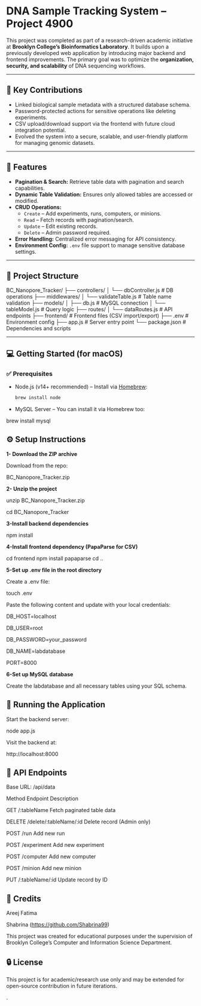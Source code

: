 # DNA Sample Tracking System – Project 4900

This project was completed as part of a research-driven academic initiative at **Brooklyn College’s Bioinformatics Laboratory**. It builds upon a previously developed web application by introducing major backend and frontend improvements. The primary goal was to optimize the **organization, security, and scalability** of DNA sequencing workflows.

---

## 🧬 Key Contributions

- Linked biological sample metadata with a structured database schema.
- Password-protected actions for sensitive operations like deleting experiments.
- CSV upload/download support via the frontend with future cloud integration potential.
- Evolved the system into a secure, scalable, and user-friendly platform for managing genomic datasets.

---

## 🚀 Features

- **Pagination & Search:** Retrieve table data with pagination and search capabilities.
- **Dynamic Table Validation:** Ensures only allowed tables are accessed or modified.
- **CRUD Operations:**
  - `Create` – Add experiments, runs, computers, or minions.
  - `Read` – Fetch records with pagination/search.
  - `Update` – Edit existing records.
  - `Delete` – Admin password required.
- **Error Handling:** Centralized error messaging for API consistency.
- **Environment Config:** `.env` file support to manage sensitive database settings.

---

## 📁 Project Structure

BC_Nanopore_Tracker/
├── controllers/
│ └── dbController.js # DB operations
├── middlewares/
│ └── validateTable.js # Table name validation
├── models/
│ ├── db.js # MySQL connection
│ └── tableModel.js # Query logic
├── routes/
│ └── dataRoutes.js # API endpoints
├── frontend/ # Frontend files (CSV import/export)
├── .env # Environment config
├── app.js # Server entry point
└── package.json # Dependencies and scripts

---

## 💻 Getting Started (for macOS)

### ✅ Prerequisites

- Node.js (v14+ recommended) – Install via [Homebrew](https://brew.sh/):  
  ```bash
  brew install node
- MySQL Server – You can install it via Homebrew too:

brew install mysql
## ⚙️ Setup Instructions

**1- Download the ZIP archive**

Download from the repo:

BC_Nanopore_Tracker.zip

**2- Unzip the project**

unzip BC_Nanopore_Tracker.zip

cd BC_Nanopore_Tracker

**3-Install backend dependencies**

npm install

**4-Install frontend dependency (PapaParse for CSV)**

cd frontend
npm install papaparse
cd ..


**5-Set up .env file in the root directory**

Create a .env file:

touch .env

Paste the following content and update with your local credentials:

DB_HOST=localhost

DB_USER=root

DB_PASSWORD=your_password

DB_NAME=labdatabase

PORT=8000

**6-Set up MySQL database**

Create the labdatabase and all necessary tables using your SQL schema.

## 🧪 Running the Application

Start the backend server:

node app.js

Visit the backend at:

http://localhost:8000

## 📡 API Endpoints

Base URL: /api/data

Method	Endpoint	Description

GET	/:tableName	Fetch paginated table data

DELETE	/delete/:tableName/:id	Delete record (Admin only)

POST	/run	Add new run

POST	/experiment	Add new experiment

POST	/computer	Add new computer

POST	/minion	Add new minion

PUT	/:tableName/:id	Update record by ID

## 👥 Credits
Areej Fatima

Shabrina (https://github.com/Shabrina99)

This project was created for educational purposes under the supervision of Brooklyn College’s Computer and Information Science Department.

## 🔒 License
This project is for academic/research use only and may be extended for open-source contribution in future iterations.

.
